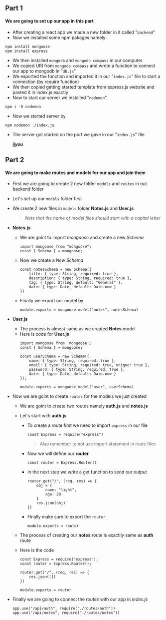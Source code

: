 ## Part 1
#### We are going to set up our app in this part

- After creating a react app we made a new folder in it called "`backend`"
- Now we installed some npm pakages namely:
```
npm install mongoose
npm install express
```
- We then installed `mongodb` and `mongodb compass` in our computer
- We copied URI from `mongodb compass` and wrote a function to connect our app to mongodb in "`db.js`"
- We exported the function and imported it in our "`index.js`" file to start a connection (by require function)
- We then copied getting started template from express.js website and pasted it in index.js exactly
- Now to start our server we installed "`nodemon`"
```
npm i -D nodemon
```
- Now we started server by 
```
npm nodemon ./index.js
```
- The server got started on the port we gave in our "`index.js`" file 

    ***ijyou***

## Part 2
#### We are going to make routes and models for our app and join them

- First we are going to create 2 new folder `models` and `routes` in out backend folder

- Let's set up our `models` folder first
 - We create 2 new files in `models` folder **Notes.js** and  **User.js** 
    > *Note that the name of model files should start with a capital letter*

 - **Notes.js**
    - We are goint to import *mongoose* and create a new *Schema*
        ```
        import mongoose from "mongoose";
        const { Schema } = mongoose;
        ```
    - Now we create a *New Schema*
        ```
        const notesSchema = new Schema({
            title: { type: String, required: true },
            description: { type: String, required: true },
            tag: { type: String, default: "General" },
            date: { type: Date, default: Date.now }
        })
        ```
    - Finally we export our model by
        ```
        module.exports = mongoose.model("notes", notesSchema)
        ```

 - **User.js**
    - The process is almost same as we created **Notes** model
    - Here is code for **User.js**
        ```
        import mongoose from 'mongoose';
        const { Schema } = mongoose;

        const userSchema = new Schema({
            name: { type: String, required: true },
            email: { type: String, required: true, unique: true },
            password: { type: String, required: true },
            date: { type: Date, default: Date.now }
        });

        module.exports = mongoose.model("user", userSchema)
        ```
 
- Now we are goint to create `routes` for the models we just created
    - We are goint to create two routes namely **auth.js** and **notes.js**

    - Let's start with **auth.js**
        - To create a route first we need to import `express` in our file
            ```
            const Express = require("express")
            ```
            > Also remember to not use import statement in route files

        - Now we will define our **router**
            ```
            const router = Express.Router()
            ```
        
        - In the next step we write a get function to send our output
            ```
            router.get("/", (req, res) => {
                obj = {
                    name: "light",
                    age: 20
                }
                res.json(obj)
            })
            ```

        - Finally make sure to export the `router`
            ```
            module.exports = router
            ```
    
    - The process of creating our **notes** route is exactily same as **auth** route
    
    - Here is the code

        ```
        const Express = require("express");
        const router = Express.Router();

        router.get("/", (req, res) => {
            res.json([])
        })

        module.exports = router
        ```
- Finally we are going to connect the *routes* with our app in *index.js* 
    ```
    app.use("/api/auth", require("./routes/auth"))
    app.use("/api/notes", require("./routes/notes"))
    ```
